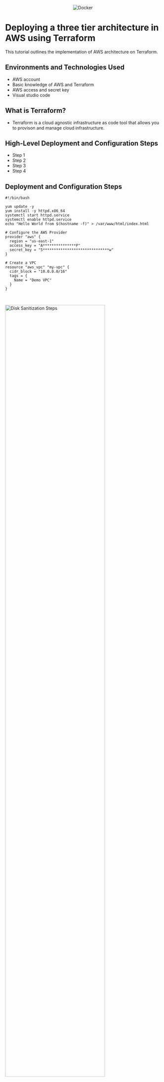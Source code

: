 <p align="center">
<img src="https://imgur.com/X4JhQe0.png" alt="Docker"/>
</p>

<h1>Deploying a three tier architecture in AWS using Terraform</h1>
This tutorial outlines the implementation of AWS architecture on Terraform.<br />



<h2>Environments and Technologies Used</h2>

- AWS account
- Basic knowledge of AWS and Terraform
- AWS access and secret key
- Visual studio code

<h2>What is Terraform?</h2>

- Terraform is a cloud agnostic infrastructure as code tool that allows you to provison and manage cloud infrastructure.


<h2>High-Level Deployment and Configuration Steps</h2>

- Step 1
- Step 2
- Step 3
- Step 4

<h2>Deployment and Configuration Steps</h2>

```
#!/bin/bash

yum update -y
yum install -y httpd.x86_64
systemctl start httpd.service
systemctl enable httpd.service
echo "Hello World from $(hostname -f)" > /var/www/html/index.html
```

```
# Configure the AWS Provider
provider "aws" {
  region = "us-east-1"
  access_key = "A***************P"
  secret_key = "5******************************w"
}
```

```
# Create a VPC
resource "aws_vpc" "my-vpc" {
  cidr_block = "10.0.0.0/16"
  tags = {
    Name = "Demo VPC"
  }
}
```
</p>
<br />

<p>
<img src="https://i.imgur.com/DJmEXEB.png" height="80%" width="80%" alt="Disk Sanitization Steps"/>
</p>
<p>
Lorem ipsum dolor sit amet, consectetur adipiscing elit, sed do eiusmod tempor incididunt ut labore et dolore magna aliqua. Ut enim ad minim veniam, quis nostrud exercitation ullamco laboris nisi ut aliquip ex ea commodo consequat. Duis aute irure dolor in reprehenderit in voluptate velit esse cillum dolore eu fugiat nulla pariatur.
</p>
<br />

<p>
<img src="https://i.imgur.com/DJmEXEB.png" height="80%" width="80%" alt="Disk Sanitization Steps"/>
</p>
<p>
Lorem ipsum dolor sit amet, consectetur adipiscing elit, sed do eiusmod tempor incididunt ut labore et dolore magna aliqua. Ut enim ad minim veniam, quis nostrud exercitation ullamco laboris nisi ut aliquip ex ea commodo consequat. Duis aute irure dolor in reprehenderit in voluptate velit esse cillum dolore eu fugiat nulla pariatur.
</p>
<br />
